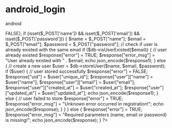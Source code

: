 # android_login
android
<?php
 
require_once 'DB_Functions.php';
$db = new DB_Functions();
 

$response = array("error" => FALSE);
 
if (isset($_POST['name']) && isset($_POST['email']) && isset($_POST['password'])) {
 
     $name = $_POST["name"];
    $email = $_POST["email"];
    $password = $_POST["password"];
 
    // check if user is already existed with the same email
    if ($db->isUserExisted($email)) {
        // user already existed
        $response["error"] = TRUE;
        $response["error_msg"] = "User already existed with " . $email;
        echo json_encode($response1);
    } else {
        // create a new user
        $user = $db->storeUser($name, $email, $password);
        if ($user) {
            // user stored successfully
            $response["error"] = FALSE;
            $response["uid"] = $user["unique_id"];
            $response["user"]["name"] = $user["name"];
            $response["user"]["email"] = $user["email"];
            $response["user"]["created_at"] = $user["created_at"];
            $response["user"]["updated_at"] = $user["updated_at"];
            echo json_encode($response1);
        } else {
            // user failed to store
            $response["error"] = TRUE;
            $response["error_msg"] = "Unknown error occurred in registration!";
            echo json_encode($response);
        }
    }
} else {
    $response["error"] = TRUE;
    $response["error_msg"] = "Required parameters (name, email or password) is missing!";
    echo json_encode($response);
}
?>
